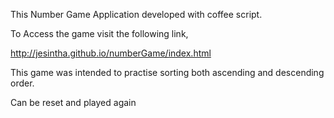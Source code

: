 This Number Game Application developed with coffee script.

To Access the game visit the following link,

http://jesintha.github.io/numberGame/index.html

This game was intended to practise sorting both ascending and descending order.

Can be reset and played again
